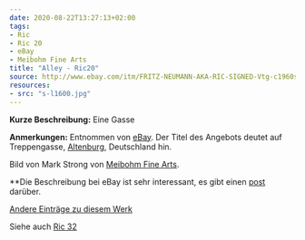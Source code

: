 ```yaml
---
date: 2020-08-22T13:27:13+02:00
tags:
- Ric
- Ric 20
- eBay
- Meibohm Fine Arts
title: "Alley - Ric20"
source: http://www.ebay.com/itm/FRITZ-NEUMANN-AKA-RIC-SIGNED-Vtg-c1960s-Etching-TREPPENGASSE-ALTENBURG-GERMANY-/133483534353?hash=item1f143d1811
resources:
- src: "s-l1600.jpg"
---
```


**Kurze Beschreibung:** Eine Gasse

**Anmerkungen:** Entnommen von [eBay](http://www.ebay.com/itm/FRITZ-NEUMANN-AKA-RIC-SIGNED-Vtg-c1960s-Etching-TREPPENGASSE-ALTENBURG-GERMANY-/133483534353?hash=item1f143d1811). Der Titel des Angebots deutet auf Treppengasse, [Altenburg](https://en.wikipedia.org/wiki/Altenburg), Deutschland hin.

Bild von Mark Strong von [Meibohm Fine Arts](http://meibohmfinearts.com/).

**Die Beschreibung bei eBay ist sehr interessant, es gibt einen [post](/post/mystery-solved) darüber.

[Andere Einträge zu diesem Werk](/tags/ric-20)

Siehe auch [Ric 32](/tags/ric-32)

